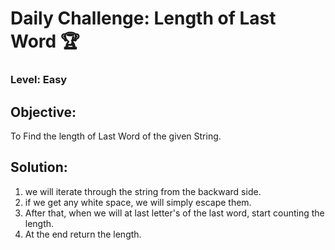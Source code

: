 
# Daily Challenge: Length of Last Word 🏆

### Level: Easy

## Objective:
To Find the length of Last Word of the given String.

## Solution:
1. we will iterate through the string from the backward side.
2. if we get any white space, we will simply escape them.
3. After that, when we will at last letter's of the last word, start counting the length.
4. At the end return the length.

         

